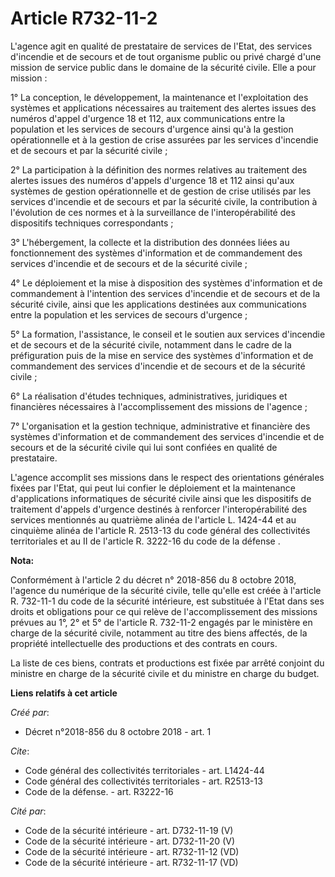 # Article R732-11-2

L'agence agit en qualité de prestataire de services de l'Etat, des services d'incendie et de secours et de tout organisme
public ou privé chargé d'une mission de service public dans le domaine de la sécurité civile. Elle a pour mission : 

1° La conception, le développement, la maintenance et l'exploitation des systèmes et applications nécessaires au traitement
des alertes issues des numéros d'appel d'urgence 18 et 112, aux communications entre la population et les services de secours
d'urgence ainsi qu'à la gestion opérationnelle et à la gestion de crise assurées par les services d'incendie et de secours et
par la sécurité civile ; 

2° La participation à la définition des normes relatives au traitement des alertes issues des numéros d'appels d'urgence 18
et 112 ainsi qu'aux systèmes de gestion opérationnelle et de gestion de crise utilisés par les services d'incendie et de
secours et par la sécurité civile, la contribution à l'évolution de ces normes et à la surveillance de l'interopérabilité des
dispositifs techniques correspondants ; 

3° L'hébergement, la collecte et la distribution des données liées au fonctionnement des systèmes d'information et de
commandement des services d'incendie et de secours et de la sécurité civile ; 

4° Le déploiement et la mise à disposition des systèmes d'information et de commandement à l'intention des services
d'incendie et de secours et de la sécurité civile, ainsi que les applications destinées aux communications entre la
population et les services de secours d'urgence ; 

5° La formation, l'assistance, le conseil et le soutien aux services d'incendie et de secours et de la sécurité civile,
notamment dans le cadre de la préfiguration puis de la mise en service des systèmes d'information et de commandement des
services d'incendie et de secours et de la sécurité civile ; 

6° La réalisation d'études techniques, administratives, juridiques et financières nécessaires à l'accomplissement des
missions de l'agence ; 

7° L'organisation et la gestion technique, administrative et financière des systèmes d'information et de commandement des
services d'incendie et de secours et de la sécurité civile qui lui sont confiées en qualité de prestataire. 

L'agence accomplit ses missions dans le respect des orientations générales fixées par l'Etat, qui peut lui confier le
déploiement et la maintenance d'applications informatiques de sécurité civile ainsi que les dispositifs de traitement
d'appels d'urgence destinés à renforcer l'interopérabilité des services mentionnés au quatrième alinéa de l'article L.
1424-44 et au  cinquième alinéa de l'article R. 2513-13 du code général des collectivités territoriales  et au  II de
l'article R. 3222-16 du code de la défense .

**Nota:**

Conformément à l'article 2 du décret n° 2018-856 du 8 octobre 2018, l'agence du numérique de la sécurité civile, telle
qu'elle est créée à l'article R. 732-11-1 du code de la sécurité intérieure, est substituée à l'Etat dans ses droits et
obligations pour ce qui relève de l'accomplissement des missions prévues au 1°, 2° et 5° de l'article R. 732-11-2 engagés par
le ministère en charge de la sécurité civile, notamment au titre des biens affectés, de la propriété intellectuelle des
productions et des contrats en cours.

La liste de ces biens, contrats et productions est fixée par arrêté conjoint du ministre en charge de la sécurité civile et
du ministre en charge du budget.

**Liens relatifs à cet article**

_Créé par_:

  - Décret n°2018-856 du 8 octobre 2018 - art. 1

_Cite_:

  - Code général des collectivités territoriales - art. L1424-44
  - Code général des collectivités territoriales - art. R2513-13
  - Code de la défense. - art. R3222-16

_Cité par_:

  - Code de la sécurité intérieure - art. D732-11-19 (V)
  - Code de la sécurité intérieure - art. D732-11-20 (V)
  - Code de la sécurité intérieure - art. R732-11-12 (VD)
  - Code de la sécurité intérieure - art. R732-11-17 (VD)
